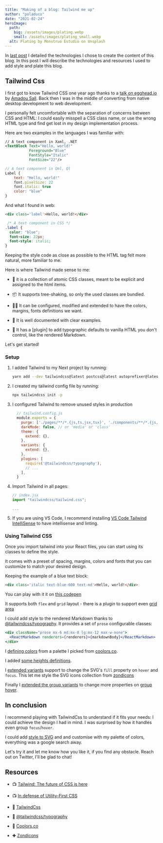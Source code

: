 ```yaml
---
title: "Making of a blog: Tailwind me up"
author: "poladuco"
date: "2021-02-24"
heroImage: 
  path: 
    big: /assets/images/plating.webp
    small: /assets/images/plating_small.webp
  alt: Plating by Monstruo Estudio on Unsplash
---
```


In [last post](https://www.poladuco.com/Making-of-a-blog-content) I detailed the technologies I chose to create the content of this blog. In this post I will describe the technologies and resources I used to add style and plate this blog.

## Tailwind Css

I first got to know Tailwind CSS one year ago thanks to a [talk on egghead.io](https://egghead.io/talks/tailwind-egghead-talks-tailwind-the-future-of-css-is-here-amadou-sall) by [Amadou Sall](https://twitter.com/ahasall). Back then I was in the middle of converting from native desktop development to web development.

I personally felt uncomfortable with the separation of concerns between CSS and HTML: I could easily misspell a CSS class name, or use the wrong HTML type and find get lost in my design implementation process.

Here are two examples in the languages I was familiar with:

```xml
// A text component in Xaml, .NET
<TextBlock Text="Hello, world!" 
           Foreground="Blue" 
           FontStyle="Italic"
           FontSize="22"/>
```

```qml
// A text component in Qml, Qt
Label {
    text: "Hello, world!"
    font.pixelSize: 22
    font.italic: true
    color: "blue"
}
```

And what I found in web:

```html
<div class='label'>Hello, world!</div>
```

```css
 /* A text component in CSS */
.label {
  color: "blue";
  font-size: 22px;
  font-style: italic;
}
```

Keeping the style code as close as possible to the HTML tag felt more natural, more familiar to me.  

Here is where Tailwind made sense to me:

- 🧱 it is a collection of atomic CSS classes, meant to be explicit and assigned to the html items.

- 📦 It supports tree-shaking, so only the used classes are bundled.

- 👩‍🔧 It can be configured, modified and extended to have the colors, margins, fonts definitions we want.

- 📑 It is well documented with clear examples.

- 🌟 It has a [plugin] to add typographic defaults to vanilla HTML you don't control, like the rendered Markdown.

Let's get started!

### Setup

1. I added Tailwind to my Next project by running:

    ```bash
    yarn add --dev tailwindcss@latest postcss@latest autoprefixer@latest @tailwindcss/typography
    ```
  
2. I created my tailwind config file by running:

    ```bash
    npx tailwindcss init -p
    ```

3. I configured Tailwind to remove unused styles in production

    ```js
      // tailwind.config.js
      module.exports = {
        purge: ['./pages/**/*.{js,ts,jsx,tsx}', './components/**/*.{js,ts,jsx,tsx}'],
        darkMode: false, // or 'media' or 'class'
        theme: {
          extend: {},
        },
        variants: {
          extend: {},
        },
        plugins: [
          require('@tailwindcss/typography'),
          // ...
        ],
      }
    ```

4. Import Tailwind in all pages:

    ```js
    // index.jsx
    import "tailwindcss/tailwind.css";

    ...
    ```

5. If you are using VS Code, I recommend installing [VS Code Tailwind IntelliSense](https://marketplace.visualstudio.com/items?itemName=bradlc.vscode-tailwindcss) to have intellisense and linting.

### Using Tailwind CSS

Once you import tailwind into your React files, you can start using its classes to define the style.

It comes with a preset of spacing, margins, colors and fonts that you can customize to match your desired design.

Keeping the example of a blue text block:

```html
<div class='italic text-blue-600 text-md'>Hello, world!</div>
```

You can play with it it on [this codepen](https://codepen.io/poladuco/pen/bGBaRqz)

It supports both `flex` and `grid` layout - there is a plugin to support even [grid area](https://www.npmjs.com/package/@savvywombat/tailwindcss-grid-areas)

I could add style to the rendered Markdown thanks to [@tailwindcss/typography](@tailwindcss/typography). It provides a set of `prose` configurable classes:

```jsx
<div className="prose mx-6 md:mx-8 lg:mx-12 max-w-none">
  <ReactMarkdown renderers={renderers}>{markdownBody}</ReactMarkdown>
</div>
```

I [defining colors](https://github.com/pducolin/blog/blob/main/tailwind.config.js#L8-L14) from a palette I picked from [coolors.co](https://coolors.co/ffcdb2-ffb4a2-e5989b-b5838d-6d6875). 

I added [some heights definitions](https://github.com/pducolin/blog/blob/main/tailwind.config.js#L18-L24). 

I [extended variants](https://github.com/pducolin/blog/blob/main/tailwind.config.js#L29) support to change the SVG's `fill` property on `hover` and `focus`. This let me style the SVG icons collection from [zondicons](https://www.zondicons.com/)

Finally I [extended the group variants](https://github.com/pducolin/blog/blob/main/tailwind.config.js#L31-L34) to change more properties on [group hover](https://tailwindcss.com/docs/hover-focus-and-other-states#group-hover).

## In conclusion

I recommend playing with TailwindCss to understand if it fits your needs: I could achieve the design I had in mind. I was surprised by how it handles even group `focus`/`hover`.

I could add [style to SVG](https://tailwindcss.com/docs/fill) and  and customise with my palette of colors, everything was a google search away.

Let's try it and let me know how you like it, if you find any obstacle. Reach out on Twitter, I'll be glad to chat!

## Resources

- 📺 [Tailwind: The future of CSS is here](https://egghead.io/talks/tailwind-egghead-talks-tailwind-the-future-of-css-is-here-amadou-sall)

- 📺 [In defense of Utility-First CSS](https://www.youtube.com/watch?v=R50q4NES6Iw)

- 📃 [TailwindCss](https://tailwindcss.com/)

- 📃 [@tailwindcss/typography](https://github.com/tailwindlabs/tailwindcss-typography)

- 🎨 [Coolors.co](https://coolors.co/)

- ✚ [Zondicons](https://www.zondicons.com/)